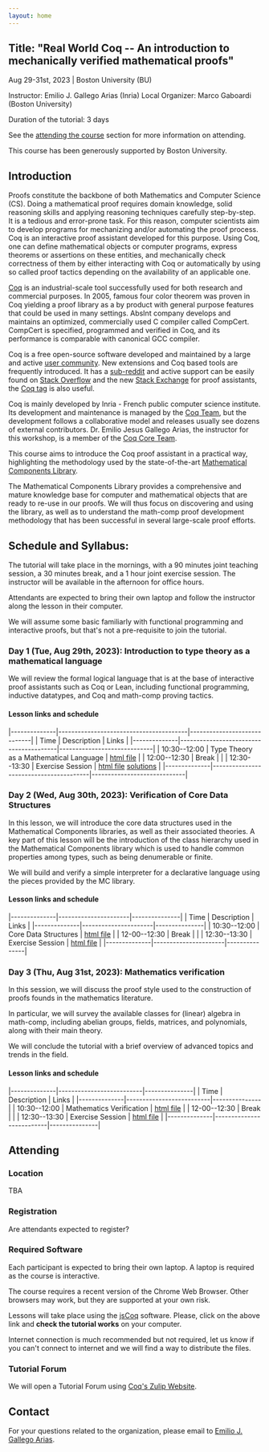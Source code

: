 ```yaml
---
layout: home
---
```

## Title: "Real World Coq -- An introduction to mechanically verified mathematical proofs"

Aug 29-31st, 2023 | Boston University (BU)

Instructor: Emilio J. Gallego Arias (Inria)
Local Organizer: Marco Gaboardi (Boston University)

Duration of the tutorial: 3 days

See the [attending the course](#Attending) section for more
information on attending.

This course has been generously supported by Boston University.

## Introduction

Proofs constitute the backbone of both Mathematics and Computer
Science (CS). Doing a mathematical proof requires domain knowledge,
solid reasoning skills and applying reasoning techniques carefully
step-by-step. It is a tedious and error-prone task. For this reason,
computer scientists aim to develop programs for mechanizing and/or
automating the proof process. Coq is an interactive proof assistant
developed for this purpose. Using Coq, one can define mathematical
objects or computer programs, express theorems or assertions on these
entities, and mechanically check correctness of them by either
interacting with Coq or automatically by using so called proof tactics
depending on the availability of an applicable one.

[Coq](https://coq.inria.fr/) is an industrial-scale tool successfully
used for both research and commercial purposes. In 2005, famous four
color theorem was proven in Coq yielding a proof library as a by
product with general purpose features that could be used in many
settings. AbsInt company develops and maintains an optimized,
commercially used C compiler called CompCert. CompCert is specified,
programmed and verified in Coq, and its performance is comparable with
canonical GCC compiler.

Coq is a free open-source software developed and maintained by a large
and active [user community](https://coq.inria.fr/community.html). New
extensions and Coq based tools are frequently introduced.  It has a
[sub-reddit](https://www.reddit.com/r/Coq/) and active support can be
easily found on [Stack
Overflow](https://stackoverflow.com/questions/tagged/coq) and the new
[Stack Exchange](https://proofassistants.stackexchange.com/) for proof
assistants, the [Coq tag](https://stackexchange.com/questions/tagged/coq) is also useful.

Coq is mainly developed by Inria - French public computer science
institute. Its development and maintenance is managed by the [Coq
Team](https://coq.inria.fr/coq-team.html), but the development follows
a collaborative model and releases usually see dozens of external
contributors. Dr. Emilio Jesus Gallego Arias, the instructor for this
workshop, is a member of the [Coq Core
Team](https://coq.inria.fr/coq-team.html).

This course aims to introduce the Coq proof assistant in a practical
way, highlighting the methodology used by the state-of-the-art
[Mathematical Components Library](https://math-comp.github.io/).

The Mathematical Components Library provides a comprehensive and
mature knowledge base for computer and mathematical objects that are
ready to re-use in our proofs. We will thus focus on discovering and
using the library, as well as to understand the math-comp proof
development methodology that has been successful in several
large-scale proof efforts.

## Schedule and Syllabus:

The tutorial will take place in the mornings, with a 90 minutes joint
teaching session, a 30 minutes break, and a 1 hour joint exercise
session. The instructor will be available in the afternoon for office
hours.

Attendants are expected to bring their own laptop and follow the
instructor along the lesson in their computer.

We will assume some basic familiarly with functional programming and
interactive proofs, but that's not a pre-requisite to join the
tutorial.

### Day 1 (Tue, Aug 29th, 2023): Introduction to type theory as a mathematical language

We will review the formal logical language that is at the base of
interactive proof assistants such as Coq or Lean, including functional
programming, inductive datatypes, and Coq and math-comp proving tactics.

#### Lesson links and schedule

|--------------|----------------------------------------|-----------------------------|
| Time         | Description                            | Links                       |
|--------------|----------------------------------------|-----------------------------|
| 10:30--12:00 | Type Theory as a Mathematical Language | [html file]()               |
| 12:00--12:30 | Break                                  |                             |
| 12:30--13:30 | Exercise Session                       | [html file]() [solutions]() |
|--------------|----------------------------------------|-----------------------------|

### Day 2 (Wed, Aug 30th, 2023): Verification of Core Data Structures

In this lesson, we will introduce the core data structures used in the
Mathematical Components libraries, as well as their associated
theories. A key part of this lesson will be the introduction of the
class hierarchy used in the Mathematical Components library which is
used to handle common properties among types, such as being
denumerable or finite.

We will build and verify a simple interpreter for a declarative
language using the pieces provided by the MC library.

#### Lesson links and schedule

|--------------|----------------------|---------------|
| Time         | Description          | Links         |
|--------------|----------------------|---------------|
| 10:30--12:00 | Core Data Structures | [html file]() |
| 12-00--12:30 | Break                |               |
| 12:30--13:30 | Exercise Session     | [html file]() |
|--------------|----------------------|---------------|

### Day 3 (Thu, Aug 31st, 2023): Mathematics verification

In this session, we will discuss the proof style used to the
construction of proofs founds in the mathematics literature.

In particular, we will survey the available classes for (linear)
algebra in math-comp, including abelian groups, fields, matrices, and
polynomials, along with their main theory.

We will conclude the tutorial with a brief overview of advanced topics
and trends in the field.

#### Lesson links and schedule

|--------------|--------------------------|---------------|
| Time         | Description              | Links         |
|--------------|--------------------------|---------------|
| 10:30--12:00 | Mathematics Verification | [html file]() |
| 12-00--12:30 | Break                    |               |
| 12:30--13:30 | Exercise Session         | [html file]() |
|--------------|--------------------------|---------------|

## Attending

### Location

TBA

### Registration

Are attendants expected to register?

### Required Software

Each participant is expected to bring their own laptop. A laptop is
required as the course is interactive.

The course requires a recent version of the Chrome Web Browser. Other
browsers may work, but they are supported at your own risk.

Lessons will take place using the [jsCoq](https://coq.vercel.app/)
software. Please, click on the above link and **check the tutorial
works** on your computer.

Internet connection is much recommended but not required, let us know
if you can't connect to internet and we will find a way to distribute
the files.

### Tutorial Forum

We will open a Tutorial Forum using [Coq's Zulip Website](https://coq.zulipchat.com/).

## Contact

For your questions related to the organization, please email to
[Emilio J. Gallego Arias](mailto:e@x80.org).
